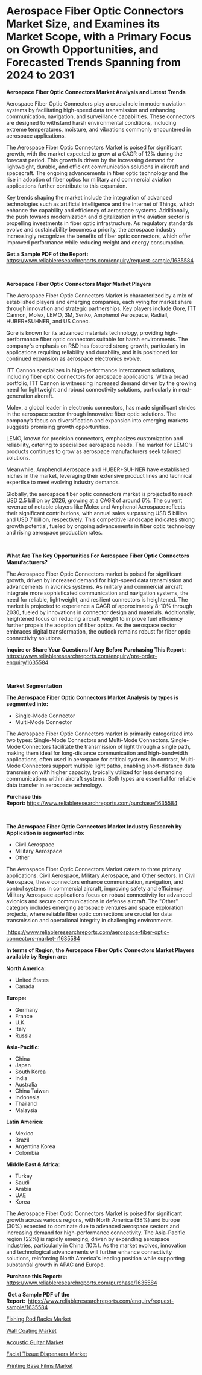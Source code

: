 <p><h1>Aerospace Fiber Optic Connectors Market Size, and Examines its Market Scope, with a Primary Focus on Growth Opportunities, and Forecasted Trends Spanning from 2024 to 2031</h1></p><p><strong>Aerospace Fiber Optic Connectors Market Analysis and Latest Trends</strong></p>
<p><p>Aerospace Fiber Optic Connectors play a crucial role in modern aviation systems by facilitating high-speed data transmission and enhancing communication, navigation, and surveillance capabilities. These connectors are designed to withstand harsh environmental conditions, including extreme temperatures, moisture, and vibrations commonly encountered in aerospace applications.</p><p>The Aerospace Fiber Optic Connectors Market is poised for significant growth, with the market expected to grow at a CAGR of 12% during the forecast period. This growth is driven by the increasing demand for lightweight, durable, and efficient communication solutions in aircraft and spacecraft. The ongoing advancements in fiber optic technology and the rise in adoption of fiber optics for military and commercial aviation applications further contribute to this expansion.</p><p>Key trends shaping the market include the integration of advanced technologies such as artificial intelligence and the Internet of Things, which enhance the capability and efficiency of aerospace systems. Additionally, the push towards modernization and digitalization in the aviation sector is propelling investments in fiber optic infrastructure. As regulatory standards evolve and sustainability becomes a priority, the aerospace industry increasingly recognizes the benefits of fiber optic connectors, which offer improved performance while reducing weight and energy consumption.</p></p>
<p><strong>Get a Sample PDF of the Report:&nbsp;</strong> <a href="https://www.reliableresearchreports.com/enquiry/request-sample/1635584">https://www.reliableresearchreports.com/enquiry/request-sample/1635584</a></p>
<p>&nbsp;</p>
<p><strong>Aerospace Fiber Optic Connectors Major Market Players</strong></p>
<p><p>The Aerospace Fiber Optic Connectors Market is characterized by a mix of established players and emerging companies, each vying for market share through innovation and strategic partnerships. Key players include Gore, ITT Cannon, Molex, LEMO, 3M, Senko, Amphenol Aerospace, Radiall, HUBER+SUHNER, and US Conec.</p><p>Gore is known for its advanced materials technology, providing high-performance fiber optic connectors suitable for harsh environments. The company's emphasis on R&D has fostered strong growth, particularly in applications requiring reliability and durability, and it is positioned for continued expansion as aerospace electronics evolve.</p><p>ITT Cannon specializes in high-performance interconnect solutions, including fiber optic connectors for aerospace applications. With a broad portfolio, ITT Cannon is witnessing increased demand driven by the growing need for lightweight and robust connectivity solutions, particularly in next-generation aircraft.</p><p>Molex, a global leader in electronic connectors, has made significant strides in the aerospace sector through innovative fiber optic solutions. The company’s focus on diversification and expansion into emerging markets suggests promising growth opportunities.</p><p>LEMO, known for precision connectors, emphasizes customization and reliability, catering to specialized aerospace needs. The market for LEMO's products continues to grow as aerospace manufacturers seek tailored solutions.</p><p>Meanwhile, Amphenol Aerospace and HUBER+SUHNER have established niches in the market, leveraging their extensive product lines and technical expertise to meet evolving industry demands.</p><p>Globally, the aerospace fiber optic connectors market is projected to reach USD 2.5 billion by 2026, growing at a CAGR of around 6%. The current revenue of notable players like Molex and Amphenol Aerospace reflects their significant contributions, with annual sales surpassing USD 5 billion and USD 7 billion, respectively. This competitive landscape indicates strong growth potential, fueled by ongoing advancements in fiber optic technology and rising aerospace production rates.</p></p>
<p>&nbsp;</p>
<p><strong>What Are The Key Opportunities For Aerospace Fiber Optic Connectors Manufacturers?</strong></p>
<p><p>The Aerospace Fiber Optic Connectors market is poised for significant growth, driven by increased demand for high-speed data transmission and advancements in avionics systems. As military and commercial aircraft integrate more sophisticated communication and navigation systems, the need for reliable, lightweight, and resilient connectors is heightened. The market is projected to experience a CAGR of approximately 8-10% through 2030, fueled by innovations in connector design and materials. Additionally, heightened focus on reducing aircraft weight to improve fuel efficiency further propels the adoption of fiber optics. As the aerospace sector embraces digital transformation, the outlook remains robust for fiber optic connectivity solutions.</p></p>
<p><strong>Inquire or Share Your Questions If Any Before Purchasing This Report:</strong> <a href="https://www.reliableresearchreports.com/enquiry/pre-order-enquiry/1635584">https://www.reliableresearchreports.com/enquiry/pre-order-enquiry/1635584</a></p>
<p>&nbsp;</p>
<p><strong>Market Segmentation</strong></p>
<p><strong>The Aerospace Fiber Optic Connectors Market Analysis by types is segmented into:</strong></p>
<p><ul><li>Single-Mode Connector</li><li>Multi-Mode Connector</li></ul></p>
<p><p>The Aerospace Fiber Optic Connectors market is primarily categorized into two types: Single-Mode Connectors and Multi-Mode Connectors. Single-Mode Connectors facilitate the transmission of light through a single path, making them ideal for long-distance communication and high-bandwidth applications, often used in aerospace for critical systems. In contrast, Multi-Mode Connectors support multiple light paths, enabling short-distance data transmission with higher capacity, typically utilized for less demanding communications within aircraft systems. Both types are essential for reliable data transfer in aerospace technology.</p></p>
<p><strong>Purchase this Report:&nbsp;</strong><a href="https://www.reliableresearchreports.com/purchase/1635584">https://www.reliableresearchreports.com/purchase/1635584</a></p>
<p>&nbsp;</p>
<p><strong>The Aerospace Fiber Optic Connectors Market Industry Research by Application is segmented into:</strong></p>
<p><ul><li>Civil Aerospace</li><li>Military Aerospace</li><li>Other</li></ul></p>
<p><p>The Aerospace Fiber Optic Connectors Market caters to three primary applications: Civil Aerospace, Military Aerospace, and Other sectors. In Civil Aerospace, these connectors enhance communication, navigation, and control systems in commercial aircraft, improving safety and efficiency. Military Aerospace applications focus on robust connectivity for advanced avionics and secure communications in defense aircraft. The "Other" category includes emerging aerospace ventures and space exploration projects, where reliable fiber optic connections are crucial for data transmission and operational integrity in challenging environments.</p></p>
<p><a href="https://www.reliableresearchreports.com/aerospace-fiber-optic-connectors-market-r1635584">&nbsp;https://www.reliableresearchreports.com/aerospace-fiber-optic-connectors-market-r1635584</a></p>
<p><strong>In terms of Region, the Aerospace Fiber Optic Connectors Market Players available by Region are:</strong></p>
<p>
    <p> <strong> North America: </strong>
        <ul>
            <li>United States</li>
            <li>Canada</li>
        </ul>
        </p> 
    <p> <strong> Europe: </strong>
        <ul>
            <li>Germany</li>
            <li>France</li>
            <li>U.K.</li>
            <li>Italy</li>
            <li>Russia</li>
        </ul>
        </p> 
    <p> <strong> Asia-Pacific: </strong>
        <ul>
            <li>China</li>
            <li>Japan</li>
            <li>South Korea</li>
            <li>India</li>
            <li>Australia</li>
            <li>China Taiwan</li>
            <li>Indonesia</li>
            <li>Thailand</li>
            <li>Malaysia</li>
        </ul>
        </p> 
    <p> <strong> Latin America: </strong>
        <ul>
            <li>Mexico</li>
            <li>Brazil</li>
            <li>Argentina Korea</li>
            <li>Colombia</li>
        </ul>
        </p> 
    <p> <strong> Middle East & Africa: </strong>
        <ul>
            <li>Turkey</li>
            <li>Saudi</li>
            <li>Arabia</li>
            <li>UAE</li>
            <li>Korea</li>
        </ul>
    </p>
    </p>
<p><p>The Aerospace Fiber Optic Connectors Market is poised for significant growth across various regions, with North America (38%) and Europe (30%) expected to dominate due to advanced aerospace sectors and increasing demand for high-performance connectivity. The Asia-Pacific region (22%) is rapidly emerging, driven by expanding aerospace industries, particularly in China (10%). As the market evolves, innovation and technological advancements will further enhance connectivity solutions, reinforcing North America's leading position while supporting substantial growth in APAC and Europe.</p></p>
<p><strong>Purchase this Report: </strong><a href="https://www.reliableresearchreports.com/purchase/1635584">https://www.reliableresearchreports.com/purchase/1635584</a></p>
<p>&nbsp;<strong>Get a Sample PDF of the Report:&nbsp;&nbsp;</strong><a href="https://www.reliableresearchreports.com/enquiry/request-sample/1635584">https://www.reliableresearchreports.com/enquiry/request-sample/1635584</a></p>
<p><strong></strong></p>
<p><p><a href="https://issuu.com/reportprime-2/docs/fishing-rod-racks-market-size-2030._12ab228dd02f60">Fishing Rod Racks Market</a></p><p><a href="https://www.linkedin.com/pulse/wall-coating-market-research-report-includes-analysis-size-oiqbe?trackingId=oP04JULfRmWzNJfyu6o8tg%3D%3D">Wall Coating Market</a></p><p><a href="https://www.linkedin.com/pulse/global-acoustic-guitar-market-opportunities-forecast-period-1eskf?trackingId=tuZJ9f1mRvWybSkQt3rbcw%3D%3D">Acoustic Guitar Market</a></p><p><a href="https://issuu.com/reportprime-2/docs/facial-tissue-dispensers-market-siz_fa858f747b6563">Facial Tissue Dispensers Market</a></p><p><a href="https://github.com/SamiaChowdhury801/Market-Research-Report-List-1/blob/main/printing-base-films-market.md">Printing Base Films Market</a></p></p>